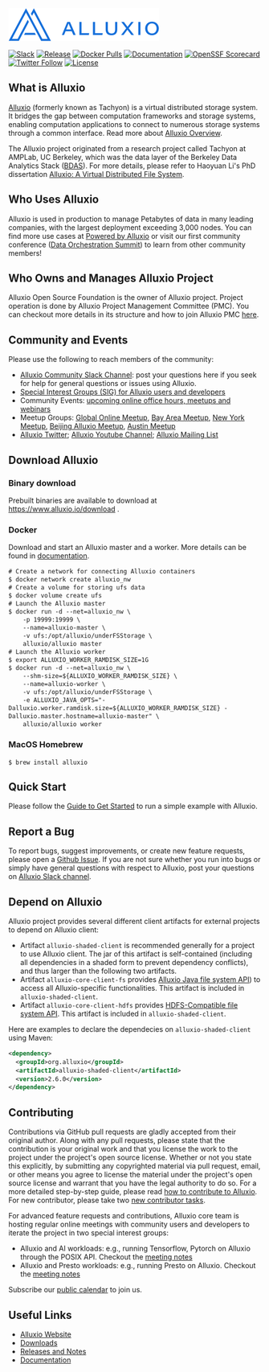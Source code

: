 [![logo](docs/resources/alluxio_logo.png "Alluxio")](https://www.alluxio.io)

[![Slack](https://img.shields.io/badge/slack-alluxio--community-blue.svg?logo=slack)](https://www.alluxio.io/slack)
[![Release](https://img.shields.io/github/release/alluxio/alluxio/all.svg)](https://www.alluxio.io/download)
[![Docker Pulls](https://img.shields.io/docker/pulls/alluxio/alluxio.svg)](https://hub.docker.com/r/alluxio/alluxio)
[![Documentation](https://img.shields.io/badge/docs-reference-blue.svg)](https://www.alluxio.io/docs)
[![OpenSSF Scorecard](https://api.securityscorecards.dev/projects/github.com/Alluxio/alluxio/badge)](https://api.securityscorecards.dev/projects/github.com/Alluxio/alluxio)
[![Twitter Follow](https://img.shields.io/twitter/follow/alluxio.svg?label=Follow&style=social)](https://twitter.com/intent/follow?screen_name=alluxio)
[![License](https://img.shields.io/github/license/alluxio/alluxio.svg)](https://github.com/Alluxio/alluxio/blob/master/LICENSE)

## What is Alluxio
[Alluxio](https://www.alluxio.io) (formerly known as Tachyon)
is a virtual distributed storage system. It bridges the gap between
computation frameworks and storage systems, enabling computation applications to connect to
numerous storage systems through a common interface. Read more about
[Alluxio Overview](https://docs.alluxio.io/os/user/stable/en/Overview.html).

The Alluxio project originated from a research project called Tachyon at AMPLab, UC Berkeley,
which was the data layer of the Berkeley Data Analytics Stack ([BDAS](https://amplab.cs.berkeley.edu/bdas/)).
For more details, please refer to Haoyuan Li's PhD dissertation
[Alluxio: A Virtual Distributed File System](https://www2.eecs.berkeley.edu/Pubs/TechRpts/2018/EECS-2018-29.html).

## Who Uses Alluxio

Alluxio is used in production to manage Petabytes of data in many leading companies, with
the largest deployment exceeding 3,000 nodes. You can find more use cases at
[Powered by Alluxio](https://www.alluxio.io/powered-by-alluxio) or visit our first community conference ([Data Orchestration Summit](https://www.alluxio.io/data-orchestration-summit-2019/)) to learn from other community members!

## Who Owns and Manages Alluxio Project

Alluxio Open Source Foundation is the owner of Alluxio project.
Project operation is done by Alluxio Project Management Committee (PMC).
You can checkout more details in its structure and how to join Alluxio PMC 
[here](https://github.com/Alluxio/alluxio/wiki/Alluxio-Project-Management-Committee-(PMC)).

## Community and Events
Please use the following to reach members of the community:

* [Alluxio Community Slack Channel](https://www.alluxio.io/slack): post your questions here if you seek for help for general questions or issues using Alluxio.
* [Special Interest Groups (SIG) for Alluxio users and developers](#contributing)
* Community Events: [upcoming online office hours, meetups and webinars](https://www.alluxio.io/events)
* Meetup Groups: [Global Online Meetup](https://www.meetup.com/Alluxio-Global-Online-Meetup/), [Bay Area Meetup](http://www.meetup.com/Alluxio),
[New York Meetup](https://www.meetup.com/Alluxio-Open-Source-New-York-Meetup),
[Beijing Alluxio Meetup](https://www.meetup.com/meetup-group-iLMBZGhS/), [Austin Meetup](https://www.meetup.com/Cloud-Data-Orchestration-Austin/)
* [Alluxio Twitter](https://twitter.com/alluxio); [Alluxio Youtube Channel](https://www.youtube.com/channel/UCpibQsajhwqYPLYhke4RigA); [Alluxio Mailing List](https://groups.google.com/forum/?fromgroups#!forum/alluxio-users)

## Download Alluxio

### Binary download

Prebuilt binaries are available to download at https://www.alluxio.io/download .

### Docker

Download and start an Alluxio master and a worker. More details can be found in [documentation](https://docs.alluxio.io/os/user/stable/en/deploy/Running-Alluxio-On-Docker.html).

```console
# Create a network for connecting Alluxio containers
$ docker network create alluxio_nw
# Create a volume for storing ufs data
$ docker volume create ufs
# Launch the Alluxio master
$ docker run -d --net=alluxio_nw \
    -p 19999:19999 \
    --name=alluxio-master \
    -v ufs:/opt/alluxio/underFSStorage \
    alluxio/alluxio master
# Launch the Alluxio worker
$ export ALLUXIO_WORKER_RAMDISK_SIZE=1G
$ docker run -d --net=alluxio_nw \
    --shm-size=${ALLUXIO_WORKER_RAMDISK_SIZE} \
    --name=alluxio-worker \
    -v ufs:/opt/alluxio/underFSStorage \
    -e ALLUXIO_JAVA_OPTS="-Dalluxio.worker.ramdisk.size=${ALLUXIO_WORKER_RAMDISK_SIZE} -Dalluxio.master.hostname=alluxio-master" \
    alluxio/alluxio worker
```

### MacOS Homebrew

```console
$ brew install alluxio
```

## Quick Start

Please follow the [Guide to Get Started](https://docs.alluxio.io/os/user/stable/en/Getting-Started.html)
to run a simple example with Alluxio.

## Report a Bug

To report bugs, suggest improvements, or create new feature requests, please open a [Github Issue](https://github.com/alluxio/alluxio/issues).
If you are not sure whether you run into bugs or simply have general questions with respect to Alluxio, post your questions on [Alluxio Slack channel](www.alluxio.io/slack).

## Depend on Alluxio

Alluxio project provides several different client artifacts for external projects to depend on Alluxio client:

- Artifact `alluxio-shaded-client` is recommended generally for a project to use Alluxio client.
  The jar of this artifact is self-contained (including all dependencies in a shaded form to prevent dependency conflicts),
  and thus larger than the following two artifacts.
- Artifact `alluxio-core-client-fs` provides
  [Alluxio Java file system API](https://docs.alluxio.io/os/user/stable/en/api/Java-API.html#alluxio-java-api))
  to access all Alluxio-specific functionalities.
  This artifact is included in `alluxio-shaded-client`.
- Artifact `alluxio-core-client-hdfs` provides
  [HDFS-Compatible file system API](https://docs.alluxio.io/os/user/stable/en/api/Java-API.html#hadoop-compatible-java-client).
  This artifact is included in `alluxio-shaded-client`.

Here are examples to declare the dependecies on  `alluxio-shaded-client` using Maven:

  ```xml
  <dependency>
    <groupId>org.alluxio</groupId>
    <artifactId>alluxio-shaded-client</artifactId>
    <version>2.6.0</version>
  </dependency>
  ```

## Contributing

Contributions via GitHub pull requests are gladly accepted from their original author. Along with
any pull requests, please state that the contribution is your original work and that you license the
work to the project under the project's open source license. Whether or not you state this
explicitly, by submitting any copyrighted material via pull request, email, or other means you agree
to license the material under the project's open source license and warrant that you have the legal
authority to do so.
For a more detailed step-by-step guide, please read
[how to contribute to Alluxio](https://docs.alluxio.io/os/user/stable/en/contributor/Contributor-Getting-Started.html).
For new contributor, please take two [new contributor tasks](https://github.com/Alluxio/new-contributor-tasks).

For advanced feature requests and contributions, 
Alluxio core team is hosting regular online meetings with community users and developers to iterate the project in two special interest groups:

* Alluxio and AI workloads: e.g., running Tensorflow, Pytorch on Alluxio through the POSIX API. Checkout the [meeting notes](https://docs.google.com/spreadsheets/d/1OlprIiUkGjMuZJ_6cLTJYVJpTGpnTWkFhHzX16tYNDQ/)
* Alluxio and Presto workloads: e.g., running Presto on Alluxio. Checkout the [meeting notes](https://docs.google.com/spreadsheets/d/1V-fxqfG_oj3B1ZWSgbRWVuTHFvjL3pq6uXgAL-xvFQA/)

Subscribe our [public calendar](https://calendar.google.com/calendar/embed?src=alluxio.com_g9ec8agk27baqu2nu692ft1m3s%40group.calendar.google.com&ctz=America%2FLos_Angeles) to join us.

## Useful Links

- [Alluxio Website](https://www.alluxio.io/)
- [Downloads](https://www.alluxio.io/download)
- [Releases and Notes](https://www.alluxio.io/download/releases/)
- [Documentation](https://www.alluxio.io/docs/)
